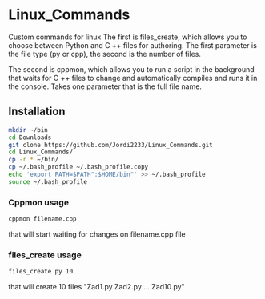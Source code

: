 # Linux_Commands

Custom commands for linux
The first is files_create, which allows you to choose between Python and C ++ files for authoring. The first parameter is the file type (py or cpp), the second is the number of files.

The second is cppmon, which allows you to run a script in the background that waits for C ++ files to change and automatically compiles and runs it in the console. Takes one parameter that is the full file name.

## Installation

``` bash
mkdir ~/bin
cd Downloads
git clone https://github.com/Jordi2233/Linux_Commands.git
cd Linux_Commands/
cp -r * ~/bin/
cp ~/.bash_profile ~/.bash_profile.copy
echo 'export PATH=$PATH":$HOME/bin"' >> ~/.bash_profile
source ~/.bash_profile
```

### Cppmon usage

``` bash
cppmon filename.cpp
```

that will start waiting for changes on filename.cpp file

### files_create usage

``` bash
files_create py 10
```

that will create 10 files "Zad1.py Zad2.py ... Zad10.py"
